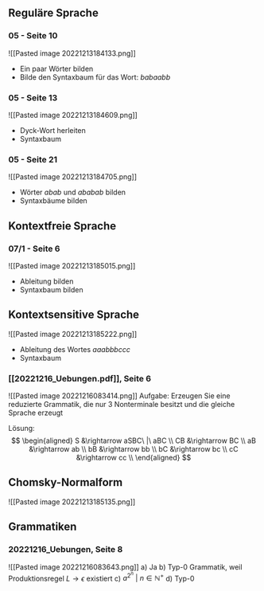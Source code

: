 ## Reguläre Sprache
### 05 - Seite 10
![[Pasted image 20221213184133.png]]
- Ein paar Wörter bilden
- Bilde den Syntaxbaum für das Wort: $babaabb$
### 05 - Seite 13
![[Pasted image 20221213184609.png]]
- Dyck-Wort herleiten
- Syntaxbaum
### 05 - Seite 21
![[Pasted image 20221213184705.png]]
- Wörter $abab$ und $ababab$ bilden
- Syntaxbäume bilden
## Kontextfreie Sprache
### 07/1 - Seite 6
![[Pasted image 20221213185015.png]]
- Ableitung bilden
- Syntaxbaum bilden
## Kontextsensitive Sprache
![[Pasted image 20221213185222.png]]
- Ableitung des Wortes $aaabbbccc$
- Syntaxbaum
### [[20221216_Uebungen.pdf]], Seite 6
![[Pasted image 20221216083414.png]]
Aufgabe:
Erzeugen Sie eine reduzierte Grammatik, die nur 3 Nonterminale besitzt und die gleiche Sprache erzeugt 

Lösung:
$$
\begin{aligned}
	S &\rightarrow aSBC\ |\ aBC \\
	CB &\rightarrow BC \\
	aB &\rightarrow ab \\
	bB &\rightarrow bb \\
	bC &\rightarrow bc \\
	cC &\rightarrow cc \\
\end{aligned}
$$
## Chomsky-Normalform
![[Pasted image 20221213185135.png]]
## Grammatiken
### 20221216_Uebungen, Seite 8
![[Pasted image 20221216083643.png]]
a)
	Ja
b) 
	Typ-0 Grammatik, weil Produktionsregel $L \rightarrow \epsilon$ existiert
c)
	$a^{2^n}\ |\ n \in \mathbb{N}^+$ 
d) 
	Typ-0